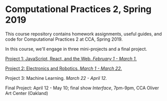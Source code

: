# Computational Practices 2, Spring 2019

This course repository contains homework assignments, useful guides, and code for Computational Practices 2 at CCA, Spring 2019.

In this course, we'll engage in three mini-projects and a final project.

[Project 1: JavaScript, React, and the Web. *February 1 - March 1.*](project1.md)

[Project 2: Electronics and Robotics. *March 1 - March 22.*](project2.md)

Project 3: Machine Learning. *March 22 - April 12.*

Final Project: April 12 - May 10; final show *Interface*, 7pm-9pm, CCA Oliver Art Center (Oakland)